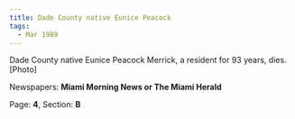 ```yaml
---  
title: Dade County native Eunice Peacock  
tags:  
  - Mar 1989  
---  
```

  
Dade County native Eunice Peacock Merrick, a resident for 93 years, dies. [Photo]  
  
Newspapers: **Miami Morning News or The Miami Herald**  
  
Page: **4**, Section: **B** 
